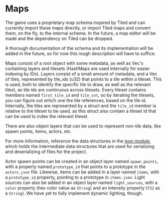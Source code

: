 # Maps

The game uses a proprietary map schema inspired by Tiled and can currently import these maps directly, or import Tiled maps and convert them, on the fly, to the internal schema. In the future, a map editor will be made and the dependency on Tiled can be dropped.

A thorough documentation of the schema and its implementation will be added in the future, so for now this rough description will have to suffice.

Maps consist of a root object with some metadata, as well as Vec's containing layers and tilesets (HashMaps are used internally for easier indexing by IDs).
Layers consist of a small amount of metadata, and a Vec of tiles, represented by tile_ids (u32) that points to a tile within a tileset. This is used, both to identify the specific tile to draw, as well as the relevant tilest, as tile ids are continuous across tilesets. Every tileset contains members named `first_tile_id` and `tile_cnt`, so by iterating the tilesets, you can figure out which one the tile references, based on the tile id. Internally, the tiles are represented by a struct and the `tile_id` member is relative to the tileset to be used, as this struct also contain a tileset id that can be used to index the relevant tileset.

There are also object layers that can be used to represent non-tile data, like spawn points, items, actors, etc.

For more information, reference the data structures in the [json module](https://github.com/olefasting/capstone/blob/master/src/json.rs), which holds the intermediate data structures that are used for serializing and deserializing of files for the project.

Actor spawn points can be created in an object layer named `spawn_points`, with a property named `prototype_id` that points to a prototype in the `actors.json` file. Likewise, items can be added in a layer named `items`, with a `prototype_id` property, pointing to a prototype in `items.json`.
Light sources can also be added in an object layer named `light_sources`, with a `color` property (hex color value as `String`) and an intensity property (`f32` as a `String`). We have yet to fully implement dynamic lighting, though. 
